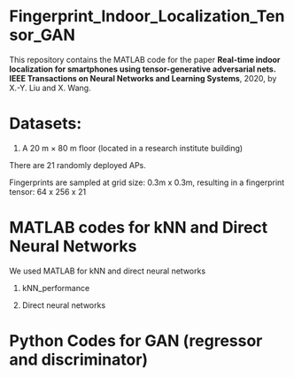 # Fingerprint_Indoor_Localization_Tensor_GAN
  
  This repository contains the MATLAB code for the paper **Real-time indoor localization for smartphones using tensor-generative adversarial nets. IEEE Transactions on Neural Networks and Learning Systems**, 2020, by X.-Y. Liu and X. Wang.

# Datasets: 

1. A 20 m × 80 m floor (located in a research institute building)

There are 21 randomly deployed APs. 

Fingerprints are sampled at grid size: 0.3m x 0.3m, resulting in a fingerprint tensor: 64 x 256 x 21

# MATLAB codes for kNN and Direct Neural Networks

  We used MATLAB for kNN and direct neural networks
 
1. kNN_performance

2. Direct neural networks

# Python Codes for GAN (regressor and discriminator)
